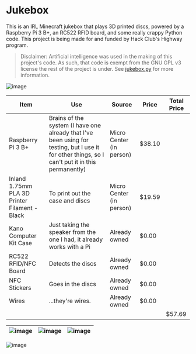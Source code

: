 # Jukebox
This is an IRL Minecraft jukebox that plays 3D printed discs, powered by a Raspberry Pi 3 B+, an RC522 RFID board, and some really crappy Python code. This project is being made for and funded by Hack Club's Highway program.

> Disclaimer: Artificial intelligence was used in the making of this project's code. As such, that code is exempt from the GNU GPL v3 license the rest of the project is under. See [jukebox.py](jukebox.py) for more information.

![image](https://github.com/user-attachments/assets/04b071e2-725f-4924-a09f-d1b032244e43)

| Item | Use | Source | Price | Total Price |
| ---- | --- | ------ | ----- | ----------- |
| Raspberry Pi 3 B+ | Brains of the system (I have one already that I've been using for testing, but I use it for other things, so I can't put it in this permanently) | Micro Center (in person) | $38.10 |   |
| Inland 1.75mm PLA 3D Printer Filament - Black | To print out the case and discs | Micro Center (in person) | $19.59 |   |
| Kano Computer Kit Case | Just taking the speaker from the one I had, it already works with a Pi | Already owned | $0.00 |   |
| RC522 RFID/NFC Board | Detects the discs | Already owned | $0.00 |   |
| NFC Stickers | Goes in the discs | Already owned | $0.00 |   |
| Wires | ...they're wires. | Already owned | $0.00 |   |
|   |   |   |   | $57.69 |

| ![image](https://github.com/user-attachments/assets/6ddf1e7d-b430-4ca8-8f11-84782a7a69dc) | ![image](https://i.imgur.com/0uyaF67.gif) | ![image](https://github.com/user-attachments/assets/869f27f0-e488-4049-ba7c-2f3eb5a44445) |
| --- | --- | --- |

![image](https://github.com/user-attachments/assets/b0021360-4e9b-4665-be4c-df6bd7f4c321)

